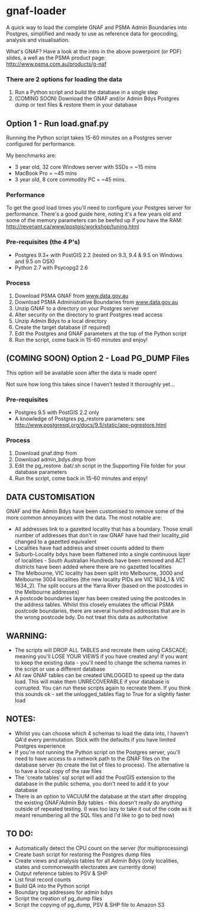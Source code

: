 # gnaf-loader
A quick way to load the complete GNAF and PSMA Admin Boundaries into Postgres, simplified and ready to use as reference data for geocoding, analysis and visualisation.

What's GNAF?
Have a look at the intro in the above powerpoint (or PDF) slides, a well as the PSMA product page: http://www.psma.com.au/products/g-naf


### There are 2 options for loading the data
1. Run a Python script and build the database in a single step
2. (COMING SOON) Download the GNAF and/or Admin Bdys Postgres dump or text files & restore them in your database

## Option 1 - Run load.gnaf.py
Running the Python script takes 15-60 minutes on a Postgres server configured for performance.

My benchmarks are:
- 3 year old, 32 core Windows server with SSDs = ~15 mins
- MacBook Pro = ~45 mins
- 3 year old, 8 core commodity PC = ~45 mins.

### Performance
To get the good load times you'll need to configure your Postgres server for performance. There's a good guide here, noting it's a few years old and some of the memory parameters can be beefed up if you have the RAM: http://revenant.ca/www/postgis/workshop/tuning.html

### Pre-requisites (the 4 P's)
- Postgres 9.3+ with PostGIS 2.2 (tested on 9.3, 9.4 & 9.5 on Windows and 9.5 on OSX)
- Python 2.7 with Psycopg2 2.6

### Process
1. Download PSMA GNAF from www.data.gov.au
2. Download PSMA Administrative Boundaries from www.data.gov.au
3. Unzip GNAF to a directory on your Postgres server
4. Alter security on the directory to grant Postgres read access
5. Unzip Admin Bdys to a local directory
6. Create the target database (if required)
7. Edit the Postgres and GNAF parameters at the top of the Python script
8. Run the script, come back in 15-60 minutes and enjoy!

## (COMING SOON) Option 2 - Load PG_DUMP Files
This option will be available soon after the data is made open!

Not sure how long this takes since I haven't tested it thoroughly yet...

### Pre-requisites
- Postgres 9.5 with PostGIS 2.2 only
- A knowledge of Postgres pg_restore parameters: see http://www.postgresql.org/docs/9.5/static/app-pgrestore.html

### Process
1. Download gnaf.dmp from <url>
2. Download admin_bdys.dmp from <url>
3. Edit the pg_restore .bat/.sh script in the Supporting File folder for your database parameters
4. Run the script, come back in 15-60 minutes and enjoy!

## DATA CUSTOMISATION
GNAF and the Admin Bdys have been customised to remove some of the more common annoyances with the data. The most notable are:
- All addresses link to a gazetted locality that has a boundary. Those small number of addresses that don't in raw GNAF have had their locality_pid changed to a gazetted equivalent
- Localities have had address and street counts added to them
- Suburb-Locality bdys have been flattened into a single continuous layer of localities - South Australian Hundreds have been removed and ACT districts have been added where there are no gazetted localities
- The Melbourne, VIC locality has been split into Melbourne, 3000 and Melbourne 3004 localities (the new locality PIDs are VIC 1634_1 & VIC 1634_2). The split occurs at the Yarra River (based on the postcodes in the Melbourne addresses)
- A postcode boundaries layer has been created using the postcodes in the address tables. Whilst this closely emulates the official PSMA postcode boundaries, there are several hundred addresses that are in the wrong postcode bdy. Do not treat this data as authoritative

## WARNING:
- The scripts will DROP ALL TABLES and recreate them using CASCADE; meaning you'll LOSE YOUR VIEWS if you have created any! If you want to keep the existing data - you'll need to change the schema names in the script or use a different database
- All raw GNAF tables can be created UNLOGGED to speed up the data load. This will make them UNRECOVERABLE if your database is corrupted. You can run these scripts again to recreate them. If you think this sounds ok - set the unlogged_tables flag to True for a slightly faster load

## NOTES:
- Whilst you can choose which 4 schemas to load the data into, I haven't QA'd every permutation. Stick with the defaults if you have limited Postgres experience 
- If you're not running the Python script on the Postgres server, you'll need to have access to a network path to the GNAF files on the database server (to create the list of files to process). The alternative is to have a local copy of the raw files
- The 'create tables' sql script will add the PostGIS extension to the database in the public schema, you don't need to add it to your database
- There is an option to VACUUM the database at the start after dropping the existing GNAF/Admin Bdy tables - this doesn't really do anything outside of repeated testing. (I was too lazy to take it out of the code as it meant renumbering all the SQL files and I'd like to go to bed now)  

## TO DO:
- Automatically detect the CPU count on the server (for multiprocessing)
- Create bash script for restoring the Postgres dump files
- Create views and analysis tables for all Admin Bdys (only localities, states and commonwealth electorates are currently done)
- Output reference tables to PSV & SHP
- List final record counts
- Build QA into the Python script
- Boundary tag addresses for admin bdys
- Script the creation of pg_dump files
- Script the copying of pg_dump, PSV & SHP file to Amazon S3
